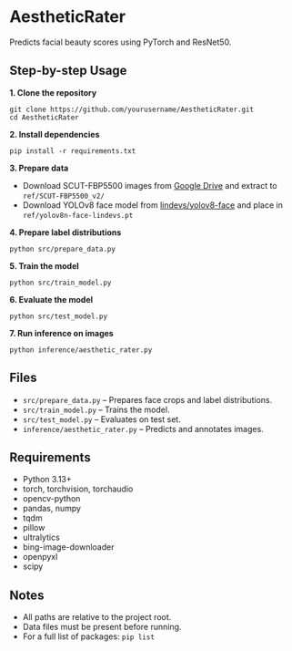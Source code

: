 # AestheticRater

Predicts facial beauty scores using PyTorch and ResNet50.

## Step-by-step Usage

**1. Clone the repository**

```
git clone https://github.com/yourusername/AestheticRater.git
cd AestheticRater
```

**2. Install dependencies**

```
pip install -r requirements.txt
```

**3. Prepare data**

- Download SCUT-FBP5500 images from [Google Drive](https://drive.usercontent.google.com/download?id=1w0TorBfTIqbquQVd6k3h_77ypnrvfGwf&authuser=0) and extract to `ref/SCUT-FBP5500_v2/`
- Download YOLOv8 face model from [lindevs/yolov8-face](https://github.com/lindevs/yolov8-face/releases/latest/download/yolov8n-face-lindevs.pt) and place in `ref/yolov8n-face-lindevs.pt`

**4. Prepare label distributions**

```
python src/prepare_data.py
```

**5. Train the model**

```
python src/train_model.py
```

**6. Evaluate the model**

```
python src/test_model.py
```

**7. Run inference on images**

```
python inference/aesthetic_rater.py
```

## Files

- `src/prepare_data.py` – Prepares face crops and label distributions.
- `src/train_model.py` – Trains the model.
- `src/test_model.py` – Evaluates on test set.
- `inference/aesthetic_rater.py` – Predicts and annotates images.

## Requirements

- Python 3.13+
- torch, torchvision, torchaudio
- opencv-python
- pandas, numpy
- tqdm
- pillow
- ultralytics
- bing-image-downloader
- openpyxl
- scipy

## Notes

- All paths are relative to the project root.
- Data files must be present before running.
- For a full list of packages: `pip list`
